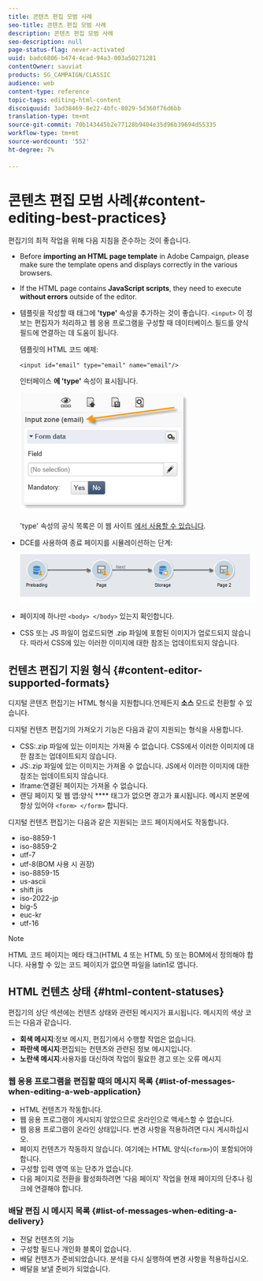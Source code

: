 ```yaml
---
title: 콘텐츠 편집 모범 사례
seo-title: 콘텐츠 편집 모범 사례
description: 콘텐츠 편집 모범 사례
seo-description: null
page-status-flag: never-activated
uuid: badc6806-b474-4cad-94a3-003a50271281
contentOwner: sauviat
products: SG_CAMPAIGN/CLASSIC
audience: web
content-type: reference
topic-tags: editing-html-content
discoiquuid: 3ad38469-8e22-4bfc-8029-5d360f76d6bb
translation-type: tm+mt
source-git-commit: 70b143445b2e77128b9404e35d96b39694d55335
workflow-type: tm+mt
source-wordcount: '552'
ht-degree: 7%

---
```



# 콘텐츠 편집 모범 사례{#content-editing-best-practices}

편집기의 최적 작업을 위해 다음 지침을 준수하는 것이 좋습니다.

* Before **importing an HTML page template** in Adobe Campaign, please make sure the template opens and displays correctly in the various browsers.
* If the HTML page contains **JavaScript scripts**, they need to execute **without errors** outside of the editor.
* 템플릿을 작성할 때 태그에 **&#39;type&#39;** 속성을 추가하는 것이 좋습니다. `<input>` 이 정보는 편집자가 처리하고 웹 응용 프로그램을 구성할 때 데이터베이스 필드를 양식 필드에 연결하는 데 도움이 됩니다.

   템플릿의 HTML 코드 예제:

   ```
   <input id="email" type="email" name="email"/>
   ```

   인터페이스 **에 &#39;type&#39;** 속성이 표시됩니다.

   ![](assets/dce_sidebar_inputtypechanges.png)

   &#39;type&#39; 속성의 공식 목록은 이 웹 사이트 [에서 사용할 수 있습니다](https://www.w3schools.com/tags/att_input_type.asp).

* DCE를 사용하여 종료 페이지를 시뮬레이션하는 단계:

   ![](assets/dce_enchainement.png)

* 페이지에 하나만 `<body> </body>` 있는지 확인합니다.
* CSS 또는 JS 파일이 업로드되면 .zip 파일에 포함된 이미지가 업로드되지 않습니다. 따라서 CSS에 있는 이러한 이미지에 대한 참조는 업데이트되지 않습니다.

## 컨텐츠 편집기 지원 형식 {#content-editor-supported-formats}

디지털 콘텐츠 편집기는 HTML 형식을 지원합니다.언제든지 **소스** 모드로 전환할 수 있습니다.

디지털 컨텐츠 편집기의 가져오기 기능은 다음과 같이 지원되는 형식을 사용합니다.

* CSS:.zip 파일에 있는 이미지는 가져올 수 없습니다. CSS에서 이러한 이미지에 대한 참조는 업데이트되지 않습니다.
* JS:.zip 파일에 있는 이미지는 가져올 수 없습니다. JS에서 이러한 이미지에 대한 참조는 업데이트되지 않습니다.
* Iframe:연결된 페이지는 가져올 수 없습니다.
* 랜딩 페이지 및 웹 앱:양식 **** 태그가 없으면 경고가 표시됩니다. 메시지 본문에 항상 있어야 `<form> </form>` 합니다.

디지털 컨텐츠 편집기는 다음과 같은 지원되는 코드 페이지에서도 작동합니다.

* iso-8859-1
* iso-8859-2
* utf-7
* utf-8(BOM 사용 시 권장)
* iso-8859-15
* us-ascii
* shift jis
* iso-2022-jp
* big-5
* euc-kr
* utf-16

>[!NOTE]
>
>HTML 코드 페이지는 메타 태그(HTML 4 또는 HTML 5) 또는 BOM에서 정의해야 합니다. 사용할 수 있는 코드 페이지가 없으면 파일을 latin1로 엽니다.

## HTML 컨텐츠 상태 {#html-content-statuses}

편집기의 상단 섹션에는 컨텐츠 상태와 관련된 메시지가 표시됩니다. 메시지의 색상 코드는 다음과 같습니다.

* **회색 메시지**:정보 메시지, 편집기에서 수행할 작업은 없습니다.
* **파란색 메시지**:편집되는 컨텐츠와 관련된 정보 메시지입니다.
* **노란색 메시지**:사용자를 대신하여 작업이 필요한 경고 또는 오류 메시지

### 웹 응용 프로그램을 편집할 때의 메시지 목록 {#list-of-messages-when-editing-a-web-application}

* HTML 컨텐츠가 작동합니다.
* 웹 응용 프로그램이 게시되지 않았으므로 온라인으로 액세스할 수 없습니다.
* 웹 응용 프로그램이 온라인 상태입니다. 변경 사항을 적용하려면 다시 게시하십시오.
* 페이지 컨텐츠가 작동하지 않습니다. 여기에는 HTML 양식(`<form>`)이 포함되어야 합니다.
* 구성할 입력 영역 또는 단추가 없습니다.
* 다음 페이지로 전환을 활성화하려면 &#39;다음 페이지&#39; 작업을 현재 페이지의 단추나 링크에 연결해야 합니다.

### 배달 편집 시 메시지 목록 {#list-of-messages-when-editing-a-delivery}

* 전달 컨텐츠의 기능
* 구성할 필드나 개인화 블록이 없습니다.
* 배달 컨텐츠가 준비되었습니다. 분석을 다시 실행하여 변경 사항을 적용하십시오.
* 배달을 보낼 준비가 되었습니다.

